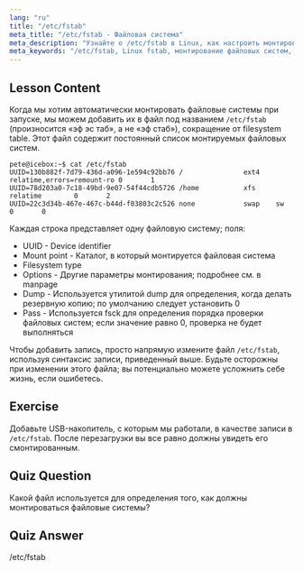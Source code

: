 ```yaml
---
lang: "ru"
title: "/etc/fstab"
meta_title: "/etc/fstab - Файловая система"
meta_description: "Узнайте о /etc/fstab в Linux, как настроить монтирование файловых систем при запуске и управлять записями устройств. Разберитесь с fstab для начинающих!"
meta_keywords: "/etc/fstab, Linux fstab, монтирование файловых систем, Linux boot, fstab tutorial, beginner, guide"
---
```


## Lesson Content

Когда мы хотим автоматически монтировать файловые системы при запуске, мы можем добавить их в файл под названием `/etc/fstab` (произносится «эф эс таб», а не «эф стаб»), сокращение от filesystem table. Этот файл содержит постоянный список монтируемых файловых систем.

```plaintext
pete@icebox:~$ cat /etc/fstab
UUID=130b882f-7d79-436d-a096-1e594c92bb76 /               ext4    relatime,errors=remount-ro 0       1
UUID=78d203a0-7c18-49bd-9e07-54f44cdb5726 /home           xfs     relatime        0       2
UUID=22c3d34b-467e-467c-b44d-f03803c2c526 none            swap    sw              0       0
```

Каждая строка представляет одну файловую систему; поля:

- UUID - Device identifier
- Mount point - Каталог, в который монтируется файловая система
- Filesystem type
- Options - Другие параметры монтирования; подробнее см. в manpage
- Dump - Используется утилитой dump для определения, когда делать резервную копию; по умолчанию следует установить 0
- Pass - Используется fsck для определения порядка проверки файловых систем; если значение равно 0, проверка не будет выполняться

Чтобы добавить запись, просто напрямую измените файл `/etc/fstab`, используя синтаксис записи, приведенный выше. Будьте осторожны при изменении этого файла; вы потенциально можете усложнить себе жизнь, если ошибетесь.

## Exercise

Добавьте USB-накопитель, с которым мы работали, в качестве записи в `/etc/fstab`. После перезагрузки вы все равно должны увидеть его смонтированным.

## Quiz Question

Какой файл используется для определения того, как должны монтироваться файловые системы?

## Quiz Answer

/etc/fstab
